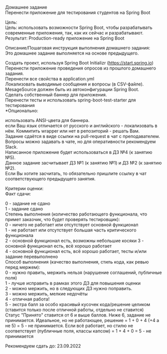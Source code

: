 Домашнее задание  
Перенести приложение для тестирования студентов на Spring Boot  

Цель:  
Цель: использовать возможности Spring Boot, чтобы разрабатывать современные приложения, так, как их сейчас и разрабатывают.  
Результат: Production-ready приложение на Spring Boot  


Описание/Пошаговая инструкция выполнения домашнего задания:  
Это домашнее задание выполняется на основе предыдущего.

Создать проект, используя Spring Boot Initializr (https://start.spring.io)  
Перенести приложение проведения опросов из прошлого домашнего задания.  
Перенести все свойства в application.yml  
Локализовать выводимые сообщения и вопросы (в CSV-файле). MesageSource должен быть из автоконфигурации Spring Boot.  
Сделать собственный баннер для приложения.  
Перенести тесты и использовать spring-boot-test-starter для тестирования  
*Опционально:

использовать ANSI-цвета для баннера.  
если Ваш язык отличается от русского и английского - локализовать в нём. 
Коммитить wrapper или нет в репозиторий - решать Вам.  
Задание сдаётся в виде ссылки на pull-request в чат с преподавателем.  
Вопросы можно задавать в чате, но для оперативности рекомендуем Slack.  
Написанное приложение будет использоваться в ДЗ №4 (к занятию №5).  
Данное задание засчитывает ДЗ №1 (к занятию №1) и ДЗ №2 (к занятию №2).  
Если Вы хотите засчитать, то обязательно пришлите ссылку в чат соответствующего предыдущего занятия.

Критерии оценки:  
Факт сдачи:

0 - задание не сдано  
1 - задание сдано  
Степень выполнения (количество работающего функционала, что примет заказчик, что будет проверять тестировщик):  
0 - ничего не работает или отсутствует основной функционал  
1 - не работает или отсутствует большая часть критического функционала  
2 - основной функционал есть, возможны небольшие косяки 
3 - основной функционал есть, всё хорошо работает   
4 - основной функционал есть, всё хорошо работает, тесты и/или задание перевыполнено    
Способ выполнения (качество выполнения, стиль кода, как ревью перед мержем):    
0 - нужно править, мержить нельзя (нарушение соглашений, публичные поля)    
1 - лучше исправить в рамках этого ДЗ для повышения оценки  
2 - можно мержить, но в следующих ДЗ нужно поправить.   
3 - можно мержить, мелкие недочёты  
4 - отличная работа!    
5 - экстра балл за особо красивый кусочек кода/решение целиком (ставится только после отличной работы, отдельно не ставится)    
Статус "Принято" ставится от 6 и выше баллов.
Ниже 6, задание не принимается.
Идеальное, но не работающее, решение = 1 + 0 + 4 (+4 а не 5) = 5 - не принимается.
Если всё работает, но стилю не соответствует (публичные поля, классы капсом) = 1 + 4 + 0 = 5 - не принимается

Рекомендуем сдать до: 23.09.2022